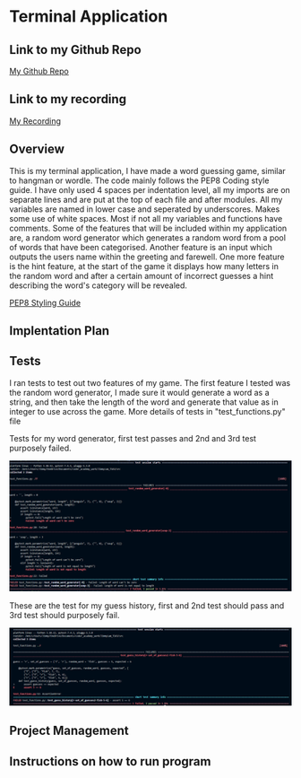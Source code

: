 # Terminal Application

## Link to my Github Repo

[My Github Repo](https://github.com/JimmyLam9758/JimmyLam_T1A3)

## Link to my recording

[My Recording](http://youtube.com)

## Overview

This is my terminal application, I have made a word guessing game, similar to hangman or wordle. The code mainly follows the PEP8 Coding style guide. I have only used 4 spaces per indentation level, all my imports are on separate lines and are put at the top of each file and after modules. All my variables are named in lower case and seperated by underscores. Makes some use of white spaces. Most if not all my variables and functions have comments. Some of the features that will be included within my application are, a random word generator which generates a random word from a pool of words that have been categorised. Another feature is an input which outputs the users name within the greeting and farewell. One more feature is the hint feature, at the start of the game it displays how many letters in the random word and after a certain amount of incorrect guesses a hint describing the word's category will be revealed.

[PEP8 Styling Guide](https://peps.python.org/pep-0008/)

## Implentation Plan

## Tests

I ran tests to test out two features of my game. The first feature I tested was the random word generator, I made sure it would generate a word as a string, and then take the length of the word and generate that value as in integer to use across the game. More details of tests in "test_functions.py" file </br>

Tests for my word generator, first test passes and 2nd and 3rd test purposely failed.

![word test](/docs/images/word_test.png)

These are the test for my guess history, first and 2nd test should pass and 3rd test should purposely fail.

![guess test](docs/images/guess_test.png)

## Project Management

## Instructions on how to run program
